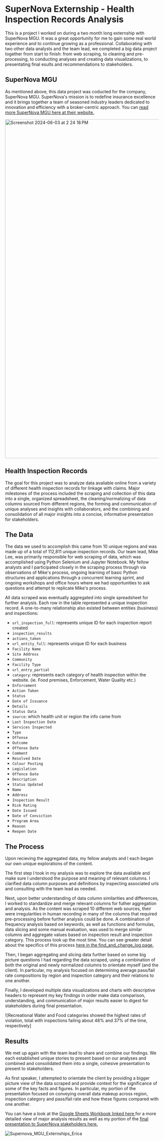 # SuperNova Externship - Health Inspection Records Analysis

This is a project I worked on during a two month long externship with SuperNova MGU. It was a great opportunity for me to gain some real world experience and to continue growing as a professional. Collaborating with two other data analysts and the team lead, we completed a big data project together from start to finish: from web scraping, to cleaning and pre-processing, to conducting analyses and creating data visualizations, to presentating final esults and recommendations to stakeholders. 


## SuperNova MGU

As mentioned above, this data project was coducted for the company, SuperNova MGU. SuperNova's mission is to redefine insurance excellence and it brings together a team of seasoned industry leaders dedicated to innovation and efficiency with a broker-centric approach. You can [read more SuperNova MGU here at their website. ](https://supernovamgu.com/)

<img width="1106" alt="Screenshot 2024-06-03 at 2 24 18 PM" src="https://github.com/ejdostal/Data_projects_TripleTen/assets/151595335/086c4cea-3d61-44b4-9bff-df5916323d6d">


## Health Inspection Records

The goal for this project was to analyze data avaliable online from a variety of different health inspection records for linkage with claims. Major milestones of the process included the scraping and collection of this data into a single, organized spreadsheet, the cleaning/normalizing of data columns sourced from different regions, the forming and communication of unique analyses and insights with collaborators, and the combining and consolidation of all major insights into a concise, informative presentation for stakeholders.


## The Data

The data we used to accomplish this came from 10 unique regions and was made up of a total of 112,811 unique inspection records. Our team lead, Mike Lee, was primarily responsible for web scraping of data, which was accomplished using Python Selenium and Jupyter Notebook. My fellow analysts and I participated closely in the scraping process through via observations of Mike's process, ongoing learning of basic Python structures and applications through a concurrent learning sprint, and ongoing workshops and office hours where we had opportunities to ask questions and attempt to replicate Mike's process. 

All data scraped was eventually aggregated into single spreadsheet for further analysis. Each row in the table represented a unique inspection record. A one-to-many relationship also existed between entities (business) and inspections:

- `url_inspection_full`: represents unique ID for each inspection report created
- `inspection_results`
- `actions_taken`
- `url_entity_full`: represents unique ID for each business
- `Facility Name`
- `Site Address`
- `Community`
- `Facility Type`
- `url_entry_partial`
- `category`: represents each category of health inspection within the website. (ie. Food premises, Enforcement, Water Quality etc.)
- `Enforcement`
- `Action Taken`
- `Status`
- `Date of Issuance`
- `Details`
- `Status Data`
- `source`: which health unit or region the info came from
- `Last Inspection Date`
- `Services Inspected`
- `Type`
- `Offense`
- `Outcome`
- `Offense Date`
- `Comment`
- `Resolved Date`
- `Colour Posting`
- `Legislation`
- `Offence Date`
- `Description`
- `Status Updated`
- `Name`
- `Address`
- `Inspection Result`
- `Risk Rating`
- `Date Issued`
- `Date of Conviction`
- `Program Area`
- `Reason`
- `Reopen Date`


## The Process

Upon recieving the aggregated data, my fellow analysts and I each began our own unique explorations of the content. 

The first step I took in my analysis was to explore the data avaliable and make sure I understood the purpose and meaning of relevant columns. I clarified data column purposes and definitions by inspecting associated urls and consulting with the team lead as needed. 

Next, upon better understanding of data column similarities and differences, I worked to standardize and merge relevant columns for futher aggregation and analysis. As the content was scraped 10 different web sources, their were irregularities in human recording in many of the columns that required pre-processing before further analysis could be done. A combination of frequency analysis based on keywords, as well as functions and formulas, data slicing and some manual evaluation, was used to merge similar columns and aggregate values based on inspection result and inspection category. This process took up the most time. You can see greater detail about the specifics of this process [here in the find_and_change_log page. ](https://docs.google.com/spreadsheets/d/1ZwUbskAimnJ_r7CBGr2PWSiFIXGusyGLmnMqu_lA-Uk/edit?usp=sharing)

Then, I began aggregating and slicing data further based on some big picture questions I had regarding the data scraped, using a combination of both the original and newly normalized columns to orientate myself (and the client). In particular, my analysis focused on determining average pass/fail rate compositions by region and inspection category and their relations to one another.

Finally, I developed multiple data visualizations and charts with descriptive headers to represent my key findings in order make data comparison, understanding, and communication of major results easier to digest for stakeholders during final presentation. 

![Recreational Water and Food categories showed the highest rates of violation, total with inspections failing about 48% and 37% of the time, respectively]


## Results 

We met up again with the team lead to share and combine our findings. We each established unique stories to present based on our analyses and combined and consolidated them into a single, cohesive presentation to present to stakeholders.

As first speaker, I attempted to orientate the client by providing a bigger picture view of the data scraped and provide context for the significance of some of the key facts and figures. In particular, my portion of the presentation focused on conveying overall data makeup across region, inspection category and pass/fail rate and how these figures compared with one another. 

You can have a look at the [Google Sheets Workbook linked here ](https://docs.google.com/spreadsheets/d/1ZwUbskAimnJ_r7CBGr2PWSiFIXGusyGLmnMqu_lA-Uk/edit?usp=sharing) for a more detailed view of major analysis results as well as my portion of the [final presentation to SuperNova stakeholders here. ](https://docs.google.com/presentation/d/10mfSnhwbdKAL2EqM8qvk7jkkBh-F2K-GsZtmS3M1sqg/edit?usp=sharing) 

![Supernova_MGU_Externships_Erica](https://github.com/ejdostal/Data_projects_TripleTen/assets/151595335/d612c1bc-9857-478d-af42-f6038e99b9e8)

